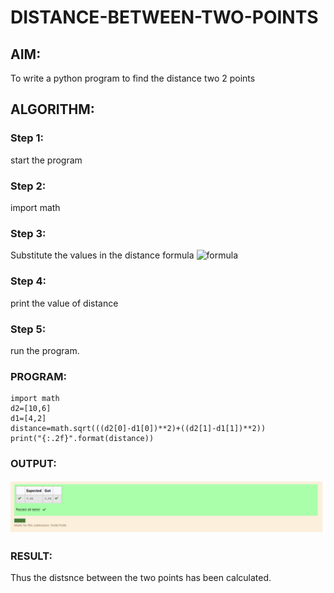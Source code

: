 # DISTANCE-BETWEEN-TWO-POINTS

## AIM:
To write a python program to find the distance two 2 points
## ALGORITHM:
### Step 1: 
start the program
### Step 2: 
import math
### Step 3: 
Substitute the values in the distance formula  ![formula](/formula.jpg)
### Step 4: 
print the value of distance
### Step 5: 
run the program.

### PROGRAM:
```
import math
d2=[10,6]
d1=[4,2]
distance=math.sqrt(((d2[0]-d1[0])**2)+((d2[1]-d1[1])**2))
print("{:.2f}".format(distance))
```
  


### OUTPUT:
![gitlogo](screen2.png)

### RESULT:
Thus the distsnce between the two points has been calculated.